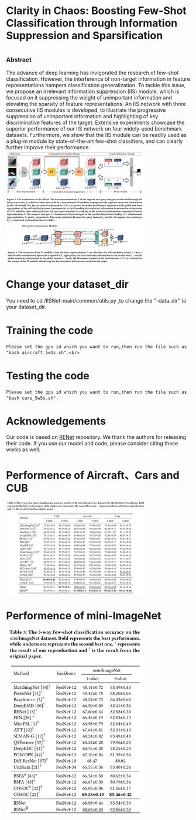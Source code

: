 # <h1> Clarity in Chaos: Boosting Few-Shot Classification through Information Suppression and Sparsification 
# <h3> Abstract
The advance of deep learning has invigorated the research of few-shot classification. However, the interference of non-target information in feature representations hampers classification generalization. To tackle this issue, we propose an irrelevant information suppression (IIS) module, which is focused on it suppressing the weight of unimportant information and elevating the sparsity of feature representations. An IIS network with three consecutive IIS modules is developed, to illustrate the progressive suppression of unimportant information and highlighting of key discriminative features of the target. Extensive experiments showcase the superior performance of our IIS network on four widely-used benchmark datasets. Furthermore, we show that the IIS module can be readily used as a plug-in module by state-of-the-art few-shot classifiers, and can clearly further improve their performance.<br>
<img src="image/IISNet.png" alt="IISNet" style="max-width: 75%;height: auto;"> <br>
<img src="image/PI.png" alt="PI" style="max-width: 75%;height: auto;"> <br>

# Change your dataset_dir
You need to cd /IISNet-main/common/utils.py ,to change the "-data_dir" to your dataset_dir.

# Training the code 
```cd /IISNet-main/train/xxx.sh <br>
Please set the gpu id which you want to run,then run the file such as "bash aircraft_5w1s.sh".<br>
```
# Testing the code 
```cd /IISNet-main/test/xxx.sh <br>
Please set the gpu id which you want to run,then run the file such as "bash cars_5w5s.sh".
```
# Acknowledgements
Our code is based on [RENet](https://github.com/dahyun-kang/renet) repository. We thank the authors for releasing their code. If you use our model and code, please consider citing these works as well.

# Performence of Aircraft、Cars and CUB
<img src="image/acc_fine graind.png" alt="acc_fine graind" style="max-width: 75%;height: auto;"> <br>

# Performence of mini-ImageNet
<img src="image/acc_mini.png" alt="acc_mini" style="max-width: 75%; height: auto;"> <br>
